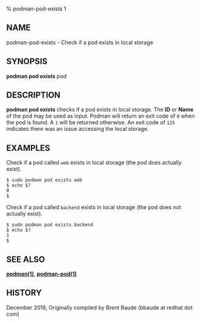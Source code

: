 % podman-pod-exists 1

## NAME

podman-pod-exists - Check if a pod exists in local storage

## SYNOPSIS

**podman pod exists** _pod_

## DESCRIPTION

**podman pod exists** checks if a pod exists in local storage. The **ID** or **Name**
of the pod may be used as input. Podman will return an exit code
of `0` when the pod is found. A `1` will be returned otherwise. An exit code of `125` indicates there
was an issue accessing the local storage.

## EXAMPLES

Check if a pod called `web` exists in local storage (the pod does actually exist).

```
$ sudo podman pod exists web
$ echo $?
0
$
```

Check if a pod called `backend` exists in local storage (the pod does not actually exist).

```
$ sudo podman pod exists backend
$ echo $?
1
$
```

## SEE ALSO

**[podman(1)](podman.1.md)**, **[podman-pod(1)](podman-pod.1.md)**

## HISTORY

December 2018, Originally compiled by Brent Baude (bbaude at redhat dot com)
